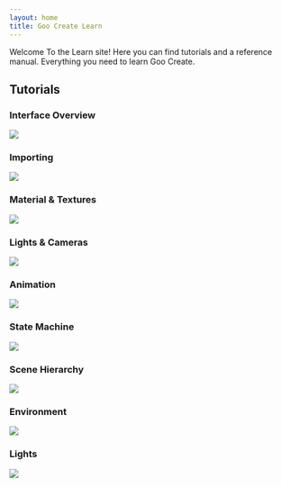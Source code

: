 ```yaml
---
layout: home
title: Goo Create Learn
---
```


Welcome To the Learn site! Here you can find tutorials and a reference manual. Everything you need to learn Goo Create.

## Tutorials

<div class="row-fluid">
	<div class="col-md-4 col-sm-6">
		<h3>Interface Overview</h3>
		<a href="{{ '/tutorials/intro' | prepend: site.baseurl }}">
			<img class="img-responsive" src="{{ '/tutorials/intro/thumb.jpg' | prepend: site.baseurl }}" />
		</a>
	</div>
	<div class="col-md-4 col-sm-6">
		<h3>Importing</h3>
		<a href="{{ '/tutorials/import' | prepend: site.baseurl }}">
			<img class="img-responsive" src="{{ '/tutorials/import/thumb.jpg' | prepend: site.baseurl }}" />
		</a>
	</div>
	<div class="col-md-4 col-sm-6">
		<h3>Material &amp; Textures</h3>
		<a href="{{ '/tutorials/material' | prepend: site.baseurl }}">
			<img class="img-responsive" src="{{ '/tutorials/material/thumb.jpg' | prepend: site.baseurl }}" />
		</a>
	</div>
	<div class="col-md-4 col-sm-6">
		<h3>Lights &amp; Cameras</h3>
		<a href="{{ '/tutorials/camera-light' | prepend: site.baseurl }}">
			<img class="img-responsive" src="{{ '/tutorials/camera-light/thumb.jpg' | prepend: site.baseurl }}" />
		</a>
	</div>
	<div class="col-md-4 col-sm-6">
		<h3>Animation</h3>
		<a href="{{ '/tutorials/animation' | prepend: site.baseurl }}">
			<img class="img-responsive" src="{{ '/tutorials/animation/thumb.jpg' | prepend: site.baseurl }}" />
		</a>
	</div>
	<div class="col-md-4 col-sm-6">
		<h3>State Machine</h3>
		<a href="{{ '/tutorials/state-machine' | prepend: site.baseurl }}">
			<img class="img-responsive" src="{{ '/tutorials/state-machine/thumb.jpg' | prepend: site.baseurl }}" />
		</a>
	</div>
	<div class="col-md-4 col-sm-6">
		<h3>Scene Hierarchy</h3>
		<a href="{{ '/tutorials/hierarchy' | prepend: site.baseurl }}">
			<img class="img-responsive" src="{{ '/tutorials/hierarchy/thumb.png' | prepend: site.baseurl }}" />
		</a>
	</div>
	<div class="col-md-4 col-sm-6">
		<h3>Environment</h3>
		<a href="{{ '/tutorials/environment' | prepend: site.baseurl }}">
			<img class="img-responsive" src="{{ '/tutorials/environment/thumb.png' | prepend: site.baseurl }}" />
		</a>
	</div>
	<div class="col-md-4 col-sm-6">
		<h3>Lights</h3>
		<a href="{{ '/tutorials/lights' | prepend: site.baseurl }}">
			<img class="img-responsive" src="{{ '/tutorials/lights/thumb.jpg' | prepend: site.baseurl }}" />
		</a>
	</div>
</div>